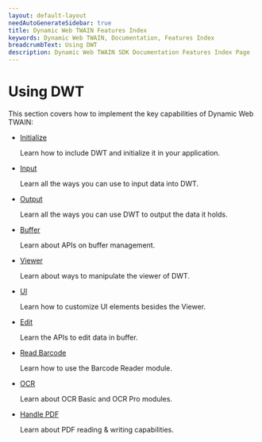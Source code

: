 ```yaml
---
layout: default-layout
needAutoGenerateSidebar: true
title: Dynamic Web TWAIN Features Index
keywords: Dynamic Web TWAIN, Documentation, Features Index
breadcrumbText: Using DWT
description: Dynamic Web TWAIN SDK Documentation Features Index Page
---
```


# Using DWT

This section covers how to implement the key capabilities of Dynamic Web TWAIN:

* [Initialize]({{site.indepth}}features/Initialize.html)

  Learn how to include DWT and initialize it in your application.

* [Input]({{site.indepth}}features/Input.html)

  Learn all the ways you can use to input data into DWT.

* [Output]({{site.indepth}}features/Output.html)

  Learn all the ways you can use DWT to output the data it holds.

* [Buffer]({{site.indepth}}features/Buffer.html)

  Learn about APIs on buffer management.

* [Viewer]({{site.indepth}}features/viewer.html)

  Learn about ways to manipulate the viewer of DWT.

* [UI]({{site.indepth}}features/UI.html)

  Learn how to customize UI elements besides the Viewer.

* [Edit]({{site.indepth}}features/Edit.html)

  Learn the APIs to edit data in buffer.

* [Read Barcode]({{site.indepth}}features/Barcode.html)

  Learn how to use the Barcode Reader module.

* [OCR]({{site.indepth}}features/OCR.html)

  Learn about OCR Basic and OCR Pro modules.

* [Handle PDF]({{site.indepth}}features/PDF.html)

  Learn about PDF reading & writing capabilities.
